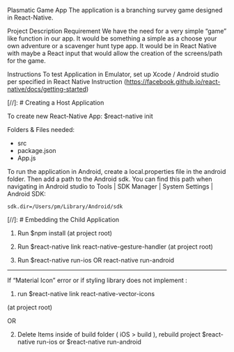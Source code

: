 Plasmatic Game App
The application is a branching survey game designed in React-Native. 

Project Description Requirement
We have the need for a very simple “game” like function in our app.  It would be something a simple as a choose your own adventure or a scavenger hunt type app.  It would be in React Native with maybe a React input that would allow the creation of the screens/path for the game.

Instructions
To test Application in Emulator, set up Xcode / Android studio per specified in React Native Instruction (https://facebook.github.io/react-native/docs/getting-started)

[//]: # Creating a Host Application          

To create new React-Native App: $react-native init <projectName>

Folders & Files needed:

- src
- package.json
- App.js

To run the application in Android, create a local.properties file in the android folder. Then add a path to the Android sdk. You can find this path when navigating in Android studio to Tools | SDK Manager | System Settings | Android SDK:

    sdk.dir=/Users/pm/Library/Android/sdk

[//]: #  Embedding the Child Application     
1. Run $npm install (at project root)

2. Run $react-native link react-native-gesture-handler (at project root)

3. Run $react-native run-ios OR react-native run-android


******

If “Material Icon” error or if styling library does not implement :

1. run $react-native link react-native-vector-icons

(at project root)

OR

2. Delete Items inside of build folder ( iOS > build ), rebuild project $react-native run-ios or $react-native run-android
